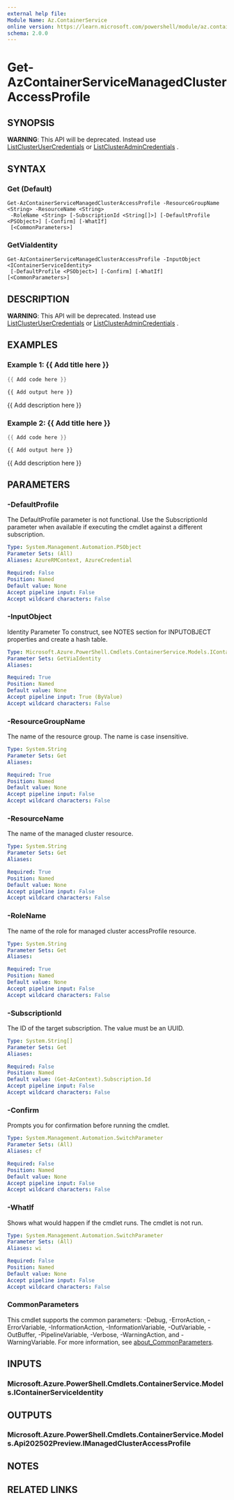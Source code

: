 ```yaml
---
external help file:
Module Name: Az.ContainerService
online version: https://learn.microsoft.com/powershell/module/az.containerservice/get-azcontainerservicemanagedclusteraccessprofile
schema: 2.0.0
---
```


# Get-AzContainerServiceManagedClusterAccessProfile

## SYNOPSIS
**WARNING**: This API will be deprecated.
Instead use [ListClusterUserCredentials](https://docs.microsoft.com/rest/api/aks/managedclusters/listclusterusercredentials) or [ListClusterAdminCredentials](https://docs.microsoft.com/rest/api/aks/managedclusters/listclusteradmincredentials) .

## SYNTAX

### Get (Default)
```
Get-AzContainerServiceManagedClusterAccessProfile -ResourceGroupName <String> -ResourceName <String>
 -RoleName <String> [-SubscriptionId <String[]>] [-DefaultProfile <PSObject>] [-Confirm] [-WhatIf]
 [<CommonParameters>]
```

### GetViaIdentity
```
Get-AzContainerServiceManagedClusterAccessProfile -InputObject <IContainerServiceIdentity>
 [-DefaultProfile <PSObject>] [-Confirm] [-WhatIf] [<CommonParameters>]
```

## DESCRIPTION
**WARNING**: This API will be deprecated.
Instead use [ListClusterUserCredentials](https://docs.microsoft.com/rest/api/aks/managedclusters/listclusterusercredentials) or [ListClusterAdminCredentials](https://docs.microsoft.com/rest/api/aks/managedclusters/listclusteradmincredentials) .

## EXAMPLES

### Example 1: {{ Add title here }}
```powershell
{{ Add code here }}
```

```output
{{ Add output here }}
```

{{ Add description here }}

### Example 2: {{ Add title here }}
```powershell
{{ Add code here }}
```

```output
{{ Add output here }}
```

{{ Add description here }}

## PARAMETERS

### -DefaultProfile
The DefaultProfile parameter is not functional.
Use the SubscriptionId parameter when available if executing the cmdlet against a different subscription.

```yaml
Type: System.Management.Automation.PSObject
Parameter Sets: (All)
Aliases: AzureRMContext, AzureCredential

Required: False
Position: Named
Default value: None
Accept pipeline input: False
Accept wildcard characters: False
```

### -InputObject
Identity Parameter
To construct, see NOTES section for INPUTOBJECT properties and create a hash table.

```yaml
Type: Microsoft.Azure.PowerShell.Cmdlets.ContainerService.Models.IContainerServiceIdentity
Parameter Sets: GetViaIdentity
Aliases:

Required: True
Position: Named
Default value: None
Accept pipeline input: True (ByValue)
Accept wildcard characters: False
```

### -ResourceGroupName
The name of the resource group.
The name is case insensitive.

```yaml
Type: System.String
Parameter Sets: Get
Aliases:

Required: True
Position: Named
Default value: None
Accept pipeline input: False
Accept wildcard characters: False
```

### -ResourceName
The name of the managed cluster resource.

```yaml
Type: System.String
Parameter Sets: Get
Aliases:

Required: True
Position: Named
Default value: None
Accept pipeline input: False
Accept wildcard characters: False
```

### -RoleName
The name of the role for managed cluster accessProfile resource.

```yaml
Type: System.String
Parameter Sets: Get
Aliases:

Required: True
Position: Named
Default value: None
Accept pipeline input: False
Accept wildcard characters: False
```

### -SubscriptionId
The ID of the target subscription.
The value must be an UUID.

```yaml
Type: System.String[]
Parameter Sets: Get
Aliases:

Required: False
Position: Named
Default value: (Get-AzContext).Subscription.Id
Accept pipeline input: False
Accept wildcard characters: False
```

### -Confirm
Prompts you for confirmation before running the cmdlet.

```yaml
Type: System.Management.Automation.SwitchParameter
Parameter Sets: (All)
Aliases: cf

Required: False
Position: Named
Default value: None
Accept pipeline input: False
Accept wildcard characters: False
```

### -WhatIf
Shows what would happen if the cmdlet runs.
The cmdlet is not run.

```yaml
Type: System.Management.Automation.SwitchParameter
Parameter Sets: (All)
Aliases: wi

Required: False
Position: Named
Default value: None
Accept pipeline input: False
Accept wildcard characters: False
```

### CommonParameters
This cmdlet supports the common parameters: -Debug, -ErrorAction, -ErrorVariable, -InformationAction, -InformationVariable, -OutVariable, -OutBuffer, -PipelineVariable, -Verbose, -WarningAction, and -WarningVariable. For more information, see [about_CommonParameters](http://go.microsoft.com/fwlink/?LinkID=113216).

## INPUTS

### Microsoft.Azure.PowerShell.Cmdlets.ContainerService.Models.IContainerServiceIdentity

## OUTPUTS

### Microsoft.Azure.PowerShell.Cmdlets.ContainerService.Models.Api202502Preview.IManagedClusterAccessProfile

## NOTES

## RELATED LINKS

